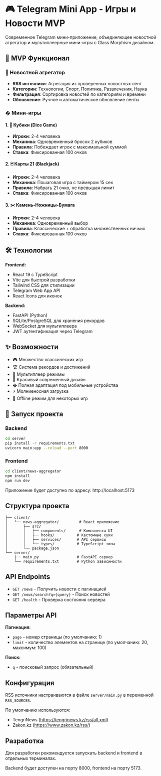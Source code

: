 # 🎮 Telegram Mini App - Игры и Новости MVP

Современное Telegram мини-приложение, объединяющее новостной агрегатор и мультиплеерные мини-игры с Glass Morphism дизайном.

## 🎯 MVP Функционал

### 📰 Новостной агрегатор
- **RSS источники**: Агрегация из проверенных новостных лент
- **Категории**: Технологии, Спорт, Политика, Развлечения, Наука
- **Фильтрация**: Сортировка новостей по категориям и времени
- **Обновление**: Ручное и автоматическое обновление ленты

### � Мини-игры

#### 1. 🎲 Кубики (Dice Game)
- **Игроки**: 2-4 человека
- **Механика**: Одновременный бросок 2 кубиков
- **Правила**: Побеждает игрок с максимальной суммой
- **Ставка**: Фиксированная 100 очков

#### 2. 🃏 Карты 21 (Blackjack)
- **Игроки**: 2-4 человека  
- **Механика**: Пошаговая игра с таймером 15 сек
- **Правила**: Набрать 21 очко, не превышая лимит
- **Ставка**: Фиксированная 100 очков

#### 3. ✂️ Камень-Ножницы-Бумага
- **Игроки**: 2-4 человека
- **Механика**: Одновременный выбор
- **Правила**: Классические + обработка множественных ничьих
- **Ставка**: Фиксированная 100 очков

## 🛠 Технологии

**Frontend:**
- React 19 с TypeScript
- Vite для быстрой разработки
- Tailwind CSS для стилизации
- Telegram Web App API
- React Icons для иконок

**Backend:**
- FastAPI (Python)
- SQLite/PostgreSQL для хранения рекордов
- WebSocket для мультиплеера
- JWT аутентификация через Telegram

## ✨ Возможности

- 🎮 Множество классических игр
- 🏆 Система рекордов и достижений
- 👥 Мультиплеер режимы  
- 🎨 Красивый современный дизайн
- � Полная адаптация под мобильные устройства
- ⚡ Молниеносная загрузка
- 🔄 Offline режим для некоторых игр

## 🚀 Запуск проекта

### Backend

```bash
cd server
pip install -r requirements.txt
uvicorn main:app --reload --port 8000
```

### Frontend

```bash
cd client/news-aggregator
npm install
npm run dev
```

Приложение будет доступно по адресу: http://localhost:5173

## Структура проекта

```
├── client/
│   └── news-aggregator/         # React приложение
│       ├── src/
│       │   ├── components/      # Компоненты UI
│       │   ├── hooks/          # Кастомные хуки
│       │   ├── services/       # API сервисы
│       │   └── types/          # TypeScript типы
│       └── package.json
└── server/
    ├── main.py                 # FastAPI сервер
    └── requirements.txt        # Python зависимости
```

## API Endpoints

- `GET /news` - Получить новости с пагинацией
- `GET /news/search?q={query}` - Поиск новостей
- `GET /health` - Проверка состояния сервера

## Параметры API

**Пагинация:**
- `page` - номер страницы (по умолчанию: 1)
- `limit` - количество элементов на странице (по умолчанию: 20, максимум: 100)

**Поиск:**
- `q` - поисковый запрос (обязательный)

## Конфигурация

RSS источники настраиваются в файле `server/main.py` в переменной `RSS_SOURCES`.

По умолчанию используются:
- TengriNews (https://tengrinews.kz/rss/all.xml)
- Zakon.kz (https://www.zakon.kz/rss/)

## Разработка

Для разработки рекомендуется запускать backend и frontend в отдельных терминалах.

Backend будет доступен на порту 8000, frontend на порту 5173.
